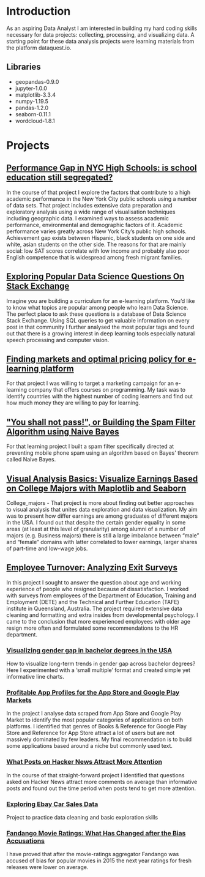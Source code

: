 # Introduction

As an aspiring Data Analyst I am interested in building my hard coding skills necessary for data projects: collecting, processing, and visualizing data. A starting point for these data analysis projects were learning materials from the platform dataquest.io.


## Libraries 

 - geopandas-0.9.0
 - jupyter-1.0.0
 - matplotlib-3.3.4
 - numpy-1.19.5
 - pandas-1.2.0
 - seaborn-0.11.1
 - wordcloud-1.8.1

# Projects
## [Performance Gap in NYC High Schools: is school education still segregated?](https://github.com/kafka-polka-dot/jupyter_projects/blob/main/SAT_scores/SAT_scores_analysis.ipynb)
In the course of that project I explore the factors that contribute to a high academic performance in the New York City public schools using a number of  data sets. That project includes extensive data preparation and exploratory analysis using a wide range of visualisation techniques including geographic data. 
I examined ways to assess academic performance, environmental and demographic factors of it. Academic performance varies greatly across New York City’s public high schools. Achievement gap exists between Hispanic, black students on one side and white, asian students on the other side. The reasons for that are mainly social: low SAT scores correlate with low income and probably also poor English competence that is widespread among fresh migrant families.

## [Exploring Popular Data Science Questions On Stack Exchange](https://github.com/kafka-polka-dot/jupyter_projects/blob/main/ds_questions/ds_questions.ipynb)
Imagine you are building a curriculum for an e-learning platform. You’d like to know what topics  are popular among people who learn Data Science. The perfect place to ask these questions is a database of Data Science Stack Exchange. Using SQL queries to get valuable information on every post in that community I further analysed the most popular tags and found out that there is a  growing interest in deep learning tools especially natural speech processing and computer vision.

## [Finding markets and optimal pricing policy for e-learning platform](https://github.com/kafka-polka-dot/jupyter_projects/blob/main/ds_questions/target.ipynb)
For that project I was willing to target a marketing campaign for an e-learning company that offers courses on programming. My task was to identify countries with the highest number of coding learners and find out how much money they are willing to pay for learning. 

## ["You shall not pass!", or Building the Spam Filter Algorithm using Naive Bayes](https://github.com/kafka-polka-dot/jupyter_projects/blob/main/spam_filter/filter_bayes.ipynb)
For that learning project I built a spam filter specifically directed at preventing mobile phone spam using an algorithm based on Bayes' theorem called Naive Bayes.

## [Visual Analysis Basics: Visualize Earnings Based on College Majors with Maplotlib and Seaborn](https://github.com/kafka-polka-dot/jupyter_projects/blob/main/visualize_majors/College_majors.ipynb)
College_majors - That project is more about finding out better approaches to visual analysis that unites data exploration and data visualization. My aim was to present how differ earnings are among graduates of different majors in the USA. I found out that despite the certain gender equality in some areas (at least at this level of granularity) among alumni of a number of majors (e.g. Business majors) there is still a large imbalance between “male” and “female” domains with latter correlated to lower earnings, larger shares of part-time and low-wage jobs.

## [Employee Turnover: Analyzing Exit Surveys](https://github.com/kafka-polka-dot/jupyter_projects/blob/main/exit_surveys/surveys.ipynb)
In this project  I sought to answer the question about age and working experience of people who resigned because of dissatisfaction. I worked with surveys from employees of the Department of Education, Training and Employment (DETE) and the Technical and Further Education (TAFE) institute in Queensland, Australia. The project required extensive data cleaning and formatting and extra insides from developmental psychology.
I came to the conclusion that more experienced employees with older age resign more often and formulated some recommendations to the HR department.


### [Visualizing gender gap in bachelor degrees in the USA](https://github.com/kafka-polka-dot/jupyter_projects/blob/main/gender_gap_bachelors/Gender_gap_bachelors.ipynb)
How to visualize long-term trends in gender gap across bachelor degrees? Here I experimented with a ‘small multiple’ format and created simple yet informative line charts.

### [Profitable App Profiles for the App Store and Google Play Markets](https://github.com/kafka-polka-dot/jupyter_projects/blob/main/app_stats/app_market.ipynb)
In the project I analyse data scraped from App Store and Google Play Market to identify the most popular categories of applications on both platforms. I identified that genres of Books & Reference for Google Play Store and Reference for App Store attract a lot of users but are not massively dominated by few leaders. My final recommendation is to build some applications based around a niche but commonly used text.

### [What Posts on Hacker News Attract More Attention](https://github.com/kafka-polka-dot/jupyter_projects/blob/main/hacker_news/hacker_news.ipynb)
In the course of that straight-forward project I identified that questions asked on Hacker News attract more comments on average than informative posts and found out the time period when posts tend to get more attention.

### [Exploring Ebay Car Sales Data](https://github.com/kafka-polka-dot/jupyter_projects/blob/main/ebay_cars/Autos.ipynb)
Project to practice data cleaning and basic exploration skills

### [Fandango Movie Ratings: What Has Changed after the Bias Accusations](https://github.com/kafka-polka-dot/jupyter_projects/blob/main/Fandango/fandango_ratings.ipynb)
I have proved that after the movie-ratings aggregator Fandango was accused of bias for popular movies in 2015 the next year ratings for fresh releases were lower on average.
